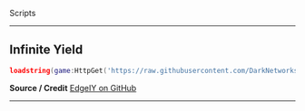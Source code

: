 Scripts

---

## Infinite Yield

```lua
loadstring(game:HttpGet('https://raw.githubusercontent.com/DarkNetworks/Infinite-Yield/main/latest.lua'))()
```

**Source / Credit**
[EdgeIY on GitHub](https://github.com/EdgeIY/infiniteyield)

---
